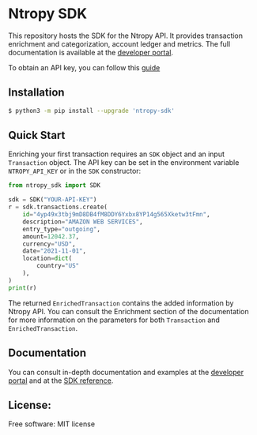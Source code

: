 # Ntropy SDK

This repository hosts the SDK for the Ntropy API. It provides transaction enrichment and categorization, account ledger
and metrics. The full documentation is available at the [developer portal](https://developers.ntropy.com/).

To obtain an API key, you can follow this [guide](https://docs.ntropy.com/onboarding)

## Installation

```bash
$ python3 -m pip install --upgrade 'ntropy-sdk'
```

## Quick Start

Enriching your first transaction requires an `SDK` object and an input `Transaction` object. The API key can be set in
the environment variable `NTROPY_API_KEY` or in the `SDK` constructor:

```python
from ntropy_sdk import SDK

sdk = SDK("YOUR-API-KEY")
r = sdk.transactions.create(
    id="4yp49x3tbj9mD8DB4fM8DDY6Yxbx8YP14g565Xketw3tFmn",
    description="AMAZON WEB SERVICES",
    entry_type="outgoing",
    amount=12042.37,
    currency="USD",
    date="2021-11-01",
    location=dict(
        country="US"
    ),
)
print(r)
```

The returned `EnrichedTransaction` contains the added information by Ntropy API. You can consult the Enrichment section
of the documentation for more information on the parameters for both `Transaction` and `EnrichedTransaction`.

## Documentation

You can consult in-depth documentation and examples at
the [developer portal](https://developers.ntropy.com/docs/enrichment) and at
the [SDK reference](https://developers.ntropy.com/sdk).

## License:
Free software: MIT license


